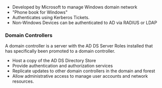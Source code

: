 - Developed by Microsoft to manage Windows domain network
- "Phone book for Windows"
- Authenticates using Kerberos Tickets.
- Non-Windows Devices can be authenticated to AD via RADIUS or LDAP

### Domain Controllers
A domain controller is a server with the AD DS Server Roles installed that has specifically been promoted to a domain controller.
- Host a copy of the AD DS Directory Store
- Provide authentication and authorization services
- Replicate updates to other domain controllers in the domain and forest
- Allow administrative access to manage user accounts and network resources.
